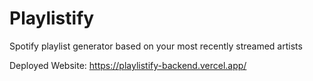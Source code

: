 # Playlistify
Spotify playlist generator based on your most recently streamed artists

Deployed Website: https://playlistify-backend.vercel.app/
